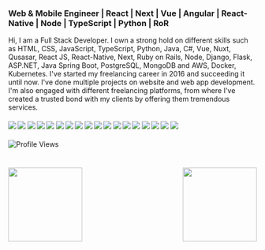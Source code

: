 
### Web & Mobile Engineer | React | Next | Vue | Angular | React-Native | Node | TypeScript | Python | RoR

Hi, I am a Full Stack Developer. I own a strong hold on different skills such as HTML, CSS, JavaScript, TypeScript, Python, Java, C#, Vue, Nuxt, Qusasar, React JS, React-Native, Next,  Ruby on Rails, Node, Django, Flask, ASP.NET, Java Spring Boot, PostgreSQL, MongoDB and AWS, Docker, Kubernetes. I've started my freelancing career in 2016 and succeeding it until now. I've done multiple projects on website and web app development. I'm also engaged with different freelancing platforms, from where I've created a trusted bond with my clients by offering them tremendous services.   

####      ![](https://img.shields.io/badge/Vue-blue) ![](https://img.shields.io/badge/Nuxt-blue) ![](https://img.shields.io/badge/React-blue) ![](https://img.shields.io/badge/Mobile-blue) ![](https://img.shields.io/badge/Next-blue) ![](https://img.shields.io/badge/Node-blue) ![](https://img.shields.io/badge/Database-blue) ![](https://img.shields.io/badge/Tailwind-blue) ![](https://img.shields.io/badge/AWS-blue) ![](https://img.shields.io/badge/Python-blue) ![](https://img.shields.io/badge/AI-blue) ![](https://img.shields.io/badge/ASP.NET-blue) ![](https://img.shields.io/badge/Angular-blue)  ![](https://img.shields.io/badge/TypeScript-blue) ![](https://img.shields.io/badge/Java%Spring-blue) ![](https://img.shields.io/badge/Django-blue) ![](https://img.shields.io/badge/Flask-blue) ![](https://img.shields.io/badge/Nest.js-blue)

![Profile Views](https://komarev.com/ghpvc/?username=0xCryptoAngel&color=blue)

<h1 align="center"></h1>
<img align="left" height="150px" src="https://github-readme-stats.vercel.app/api?username=0xCryptoAngel&show_icons=true&count_private=true&theme=algolia"/>
<img align="right" height="150px" src="https://github-readme-stats.vercel.app/api/top-langs/?username=0xCryptoAngel&layout=compact&theme=algolia&count_private=true" /> 
<img height="150px" />
<br/>  


